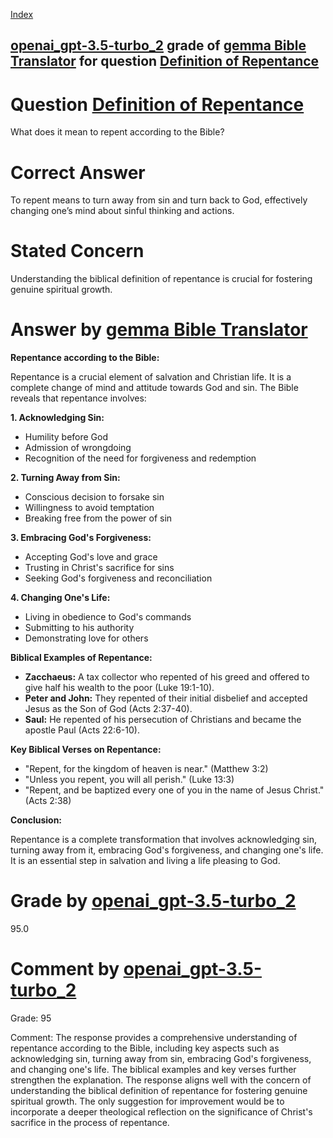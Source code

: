 
[Index](../../../../index.md)
## [openai_gpt-3.5-turbo_2](../../../grading_models/openai_gpt-3.5-turbo_2.md) grade of [gemma Bible Translator](../../../answering_models/gemma_Bible_Translator.md) for question [Definition of Repentance](../../../questions/Definition_of_Repentance.md)

# Question [Definition of Repentance](../../../questions/Definition_of_Repentance.md)
What does it mean to repent according to the Bible?

# Correct Answer
To repent means to turn away from sin and turn back to God, effectively changing one’s mind about sinful thinking and actions.

# Stated Concern
Understanding the biblical definition of repentance is crucial for fostering genuine spiritual growth.

# Answer by [gemma Bible Translator](../../../answering_models/gemma_Bible_Translator.md)
**Repentance according to the Bible:**

Repentance is a crucial element of salvation and Christian life. It is a complete change of mind and attitude towards God and sin. The Bible reveals that repentance involves:

**1. Acknowledging Sin:**
- Humility before God
- Admission of wrongdoing
- Recognition of the need for forgiveness and redemption

**2. Turning Away from Sin:**
- Conscious decision to forsake sin
- Willingness to avoid temptation
- Breaking free from the power of sin

**3. Embracing God's Forgiveness:**
- Accepting God's love and grace
- Trusting in Christ's sacrifice for sins
- Seeking God's forgiveness and reconciliation

**4. Changing One's Life:**
- Living in obedience to God's commands
- Submitting to his authority
- Demonstrating love for others

**Biblical Examples of Repentance:**

- **Zacchaeus:** A tax collector who repented of his greed and offered to give half his wealth to the poor (Luke 19:1-10).
- **Peter and John:** They repented of their initial disbelief and accepted Jesus as the Son of God (Acts 2:37-40).
- **Saul:** He repented of his persecution of Christians and became the apostle Paul (Acts 22:6-10).

**Key Biblical Verses on Repentance:**

- "Repent, for the kingdom of heaven is near." (Matthew 3:2)
- "Unless you repent, you will all perish." (Luke 13:3)
- "Repent, and be baptized every one of you in the name of Jesus Christ." (Acts 2:38)

**Conclusion:**

Repentance is a complete transformation that involves acknowledging sin, turning away from it, embracing God's forgiveness, and changing one's life. It is an essential step in salvation and living a life pleasing to God.

# Grade by [openai_gpt-3.5-turbo_2](../../../grading_models/openai_gpt-3.5-turbo_2.md)
95.0

# Comment by [openai_gpt-3.5-turbo_2](../../../grading_models/openai_gpt-3.5-turbo_2.md)
Grade: 95

Comment: The response provides a comprehensive understanding of repentance according to the Bible, including key aspects such as acknowledging sin, turning away from sin, embracing God's forgiveness, and changing one's life. The biblical examples and key verses further strengthen the explanation. The response aligns well with the concern of understanding the biblical definition of repentance for fostering genuine spiritual growth. The only suggestion for improvement would be to incorporate a deeper theological reflection on the significance of Christ's sacrifice in the process of repentance.
